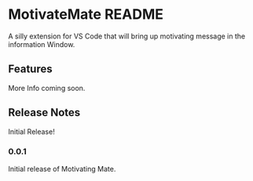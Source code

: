 # MotivateMate README

A silly extension for VS Code that will bring up motivating message in the information Window. 

## Features

More Info coming soon. 

## Release Notes

Initial Release! 

### 0.0.1

Initial release of Motivating Mate. 
